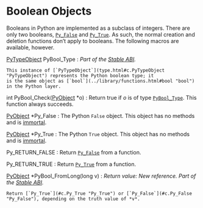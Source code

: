 Boolean Objects
===============

Booleans in Python are implemented as a subclass of integers. There are only
two booleans, [`Py_False`](#c.Py_False "Py_False") and [`Py_True`](#c.Py_True "Py_True"). As such, the normal
creation and deletion functions don’t apply to booleans. The following macros
are available, however.

[PyTypeObject](type.html#c.PyTypeObject "PyTypeObject") PyBool\_Type
:   *Part of the [Stable ABI](stable.html#stable).*

    This instance of [`PyTypeObject`](type.html#c.PyTypeObject "PyTypeObject") represents the Python boolean type; it
    is the same object as [`bool`](../library/functions.html#bool "bool") in the Python layer.

int PyBool\_Check([PyObject](structures.html#c.PyObject "PyObject") \*o)
:   Return true if *o* is of type [`PyBool_Type`](#c.PyBool_Type "PyBool_Type"). This function always
    succeeds.

[PyObject](structures.html#c.PyObject "PyObject") \*Py\_False
:   The Python `False` object. This object has no methods and is
    [immortal](../glossary.html#term-immortal).

[PyObject](structures.html#c.PyObject "PyObject") \*Py\_True
:   The Python `True` object. This object has no methods and is
    [immortal](../glossary.html#term-immortal).

Py\_RETURN\_FALSE
:   Return [`Py_False`](#c.Py_False "Py_False") from a function.

Py\_RETURN\_TRUE
:   Return [`Py_True`](#c.Py_True "Py_True") from a function.

[PyObject](structures.html#c.PyObject "PyObject") \*PyBool\_FromLong(long v)
:   *Return value: New reference.* *Part of the [Stable ABI](stable.html#stable).*

    Return [`Py_True`](#c.Py_True "Py_True") or [`Py_False`](#c.Py_False "Py_False"), depending on the truth value of *v*.